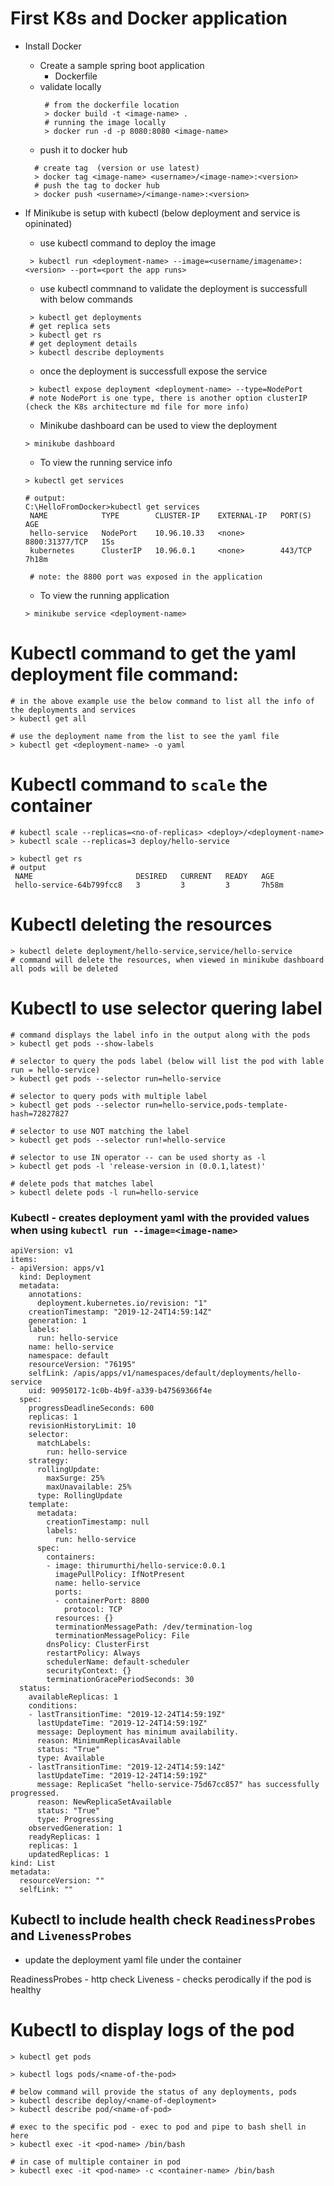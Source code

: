 # First K8s and Docker application
- Install Docker
  - Create a sample spring boot application
     - Dockerfile 
  - validate locally
    ```
     # from the dockerfile location
     > docker build -t <image-name> .
     # running the image locally
     > docker run -d -p 8080:8080 <image-name>
    ```
  - push it to docker hub
  ```
    # create tag  (version or use latest)
    > docker tag <image-name> <username>/<image-name>:<version>
    # push the tag to docker hub
    > docker push <username>/<imange-name>:<version>
  ```
 - If Minikube is setup with kubectl (below deployment and service is opininated)
   - use kubectl command to deploy the image 
   ```
    > kubectl run <deployment-name> --image=<username/imagename>:<version> --port=<port the app runs>
   ```
   - use kubectl commnand to validate the deployment is successfull with below commands
   ```
    > kubectl get deployments
    # get replica sets
    > kubectl get rs
    # get deployment details
    > kubectl describe deployments
   ```
   - once the deployment is successfull expose the service
   ```
    > kubectl expose deployment <deployment-name> --type=NodePort
    # note NodePort is one type, there is another option clusterIP (check the K8s architecture md file for more info)
   ```
    - Minikube dashboard can be used to view the deployment
    ```
    > minikube dashboard
    ```
    
    - To view the running service info
    ```
    > kubectl get services
    
    # output:
    C:\HelloFromDocker>kubectl get services
     NAME            TYPE        CLUSTER-IP    EXTERNAL-IP   PORT(S)          AGE
     hello-service   NodePort    10.96.10.33   <none>        8800:31377/TCP   15s
     kubernetes      ClusterIP   10.96.0.1     <none>        443/TCP          7h18m
     
     # note: the 8800 port was exposed in the application
    ```
        
    - To view the running application
    ```
    > minikube service <deployment-name>
    ```
          
 # Kubectl command to get the yaml deployment file command:
 ```
 # in the above example use the below command to list all the info of the deployments and services 
 > kubectl get all 
 
 # use the deployment name from the list to see the yaml file
 > kubectl get <deployment-name> -o yaml
 ```

# Kubectl command to `scale` the container

```
# kubectl scale --replicas=<no-of-replicas> <deploy>/<deployment-name>
> kubectl scale --replicas=3 deploy/hello-service

> kubectl get rs
# output
 NAME                       DESIRED   CURRENT   READY   AGE
 hello-service-64b799fcc8   3         3         3       7h58m
```

# Kubectl deleting the resources
```
> kubectl delete deployment/hello-service,service/hello-service
# command will delete the resources, when viewed in minikube dashboard all pods will be deleted
```


# Kubectl to use selector quering label

```
# command displays the label info in the output along with the pods
> kubectl get pods --show-labels

# selector to query the pods label (below will list the pod with lable run = hello-service)
> kubectl get pods --selector run=hello-service

# selector to query pods with multiple label
> kubectl get pods --selector run=hello-service,pods-template-hash=72827827

# selector to use NOT matching the label
> kubectl get pods --selector run!=hello-service

# selector to use IN operator -- can be used shorty as -l
> kubectl get pods -l 'release-version in (0.0.1,latest)'

# delete pods that matches label
> kubectl delete pods -l run=hello-service
```

### Kubectl - creates deployment yaml with the provided values when using `kubectl run --image=<image-name>`
```
apiVersion: v1
items:
- apiVersion: apps/v1
  kind: Deployment
  metadata:
    annotations:
      deployment.kubernetes.io/revision: "1"
    creationTimestamp: "2019-12-24T14:59:14Z"
    generation: 1
    labels:
      run: hello-service
    name: hello-service
    namespace: default
    resourceVersion: "76195"
    selfLink: /apis/apps/v1/namespaces/default/deployments/hello-service
    uid: 90950172-1c0b-4b9f-a339-b47569366f4e
  spec:
    progressDeadlineSeconds: 600
    replicas: 1
    revisionHistoryLimit: 10
    selector:
      matchLabels:
        run: hello-service
    strategy:
      rollingUpdate:
        maxSurge: 25%
        maxUnavailable: 25%
      type: RollingUpdate
    template:
      metadata:
        creationTimestamp: null
        labels:
          run: hello-service
      spec:
        containers:
        - image: thirumurthi/hello-service:0.0.1
          imagePullPolicy: IfNotPresent
          name: hello-service
          ports:
          - containerPort: 8800
            protocol: TCP
          resources: {}
          terminationMessagePath: /dev/termination-log
          terminationMessagePolicy: File
        dnsPolicy: ClusterFirst
        restartPolicy: Always
        schedulerName: default-scheduler
        securityContext: {}
        terminationGracePeriodSeconds: 30
  status:
    availableReplicas: 1
    conditions:
    - lastTransitionTime: "2019-12-24T14:59:19Z"
      lastUpdateTime: "2019-12-24T14:59:19Z"
      message: Deployment has minimum availability.
      reason: MinimumReplicasAvailable
      status: "True"
      type: Available
    - lastTransitionTime: "2019-12-24T14:59:14Z"
      lastUpdateTime: "2019-12-24T14:59:19Z"
      message: ReplicaSet "hello-service-75d67cc857" has successfully progressed.
      reason: NewReplicaSetAvailable
      status: "True"
      type: Progressing
    observedGeneration: 1
    readyReplicas: 1
    replicas: 1
    updatedReplicas: 1
kind: List
metadata:
  resourceVersion: ""
  selfLink: ""
```

## Kubectl to include health check `ReadinessProbes` and `LivenessProbes` 
   - update the deployment yaml file under the container
   
ReadinessProbes - http check
Liveness - checks perodically if the pod is healthy


# Kubectl to display logs of the pod
```
> kubectl get pods

> kubectl logs pods/<name-of-the-pod>

# below command will provide the status of any deployments, pods
> kubectl describe deploy/<name-of-deployment>
> kubectl describe pod/<name-of-pod>

# exec to the specific pod - exec to pod and pipe to bash shell in here
> kubectl exec -it <pod-name> /bin/bash

# in case of multiple container in pod
> kubectl exec -it <pod-name> -c <container-name> /bin/bash
```
